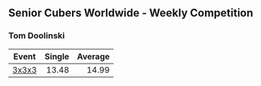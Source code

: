 ## Senior Cubers Worldwide - Weekly Competition
### Tom Doolinski

| Event | Single | Average |
| -- | --: | --: |
| [3x3x3](tom_doolinski/333.md) | 13.48 | 14.99 |

<!-- Global site tag (gtag.js) - Google Analytics -->
<script async src="https://www.googletagmanager.com/gtag/js?id=UA-86348435-3"></script>
<script>window.dataLayer = window.dataLayer || []; function gtag() {dataLayer.push(arguments);} gtag('js', new Date()); gtag('config', 'UA-86348435-3');</script>
